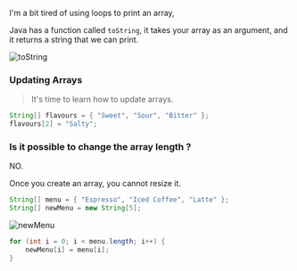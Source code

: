 
I'm a bit tired of using loops to print an array,

Java has a function called `toString`, it takes your array as an argument, and it returns a string that we can print.

![toString](https://aliyun-oss-lpj.oss-cn-qingdao.aliyuncs.com/images/by-clipboard/toString.png)

### Updating Arrays

> It's time to learn how to update arrays.

```java
String[] flavours = { "Sweet", "Sour", "Bitter" };
flavours[2] = "Salty";
```

### Is it possible to change the array length ?

NO.

Once you create an array, you cannot resize it.

```java
String[] menu = { "Espresso", "Iced Coffee", "Latte" };
String[] newMenu = new String[5];
```

![newMenu](https://aliyun-oss-lpj.oss-cn-qingdao.aliyuncs.com/images/by-clipboard/newMenu.png)

```java
for (int i = 0; i < menu.length; i++) {
    newMenu[i] = menu[i];
}
```

